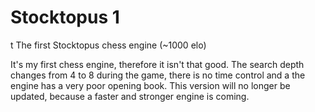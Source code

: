 # Stocktopus 1
t
The first Stocktopus chess engine (~1000 elo) 

It's my first chess engine, therefore it isn't that good. The search depth changes from 4 to 8 during the game, there is no time control and a the engine has a very poor opening book. This version will no longer be updated, because a faster and stronger engine is coming. 